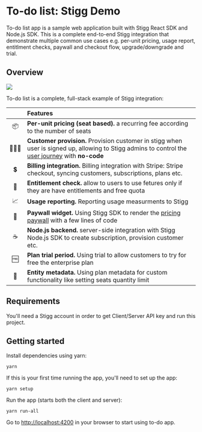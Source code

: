 

# To-do list: Stigg Demo

To-do list app is a sample web application built with Stigg React SDK and Node.js SDK.
This is a complete end-to-end Stigg integration that demonstrate multiple common use cases e.g. per-unit pricing, usage report, entitlment checks, paywall and checkout flow, upgrade/downgrade and trial.

## Overview
<p>
  <img src="https://user-images.githubusercontent.com/17930663/191299769-4608f104-b50f-4651-8281-274d1122d242.png" />
</p>

To-do list is a complete, full-stack example of Stigg integration:

|     |Features
:---: | :---
📦|**Per-unit pricing (seat based).** a recurring fee according to the number of seats
🙎🏻‍♂️ |**Customer provision.** Provision customer in stigg when user is signed up, allowing to Stigg admins to control the [user journey](https://docs.stigg.io/docs/products#defining-the-customer-journey) with **no-code**
💲| **Billing integration.** Billing integration with Stripe: Stripe checkout, syncing customers, subscriptions, plans etc.
🧱| **Entitlement check.** allow to users to use fetures only if they are have entitlements and free quota
📈|**Usage reporting.** Reporting usage measurments to Stigg
💸|**Paywall widget.** Using Stigg SDK to render the [pricing paywall](https://docs.stigg.io/docs/react-sdk#rendering-pricing-plans) with a few lines of code
☕️|**Node.js backend.** server-side integration with Stigg Node.js SDK to create subscription, provision customer etc.
🆓|**Plan trial period.** Using trial to allow customers to try for free the enterprise plan
🔖|**Entity metadata.** Using plan metadata for custom functionality like setting seats quantity limit

## Requirements

You'll need a Stigg account in order to get Client/Server API key and run this project.

## Getting started

Install dependencies using yarn:
```
yarn
```

If this is your first time running the app, you'll need to set up the app:
```
yarn setup
```

Run the app (starts both the client and server):
```
yarn run-all
```
Go to [http://localhost:4200](http://localhost:4200) in your browser to start using to-do app.
